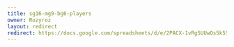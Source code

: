 ```yaml
---
title: sg16-mg9-bg6-players
owner: Rozyroz
layout: redirect
redirect: https://docs.google.com/spreadsheets/d/e/2PACX-1vRg5UUwOs5k55E_Sd5qVSXCjnSQdCj5Zpz7DcH1vq1Ew_WrqF2co6IT6AR4aREBrebjJpBjZY7isX5C/pubhtml
---
```

